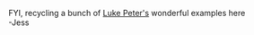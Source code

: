 FYI, recycling a bunch of [Luke Peter's](https://github.com/LukePeters/) wonderful examples here   
-Jess